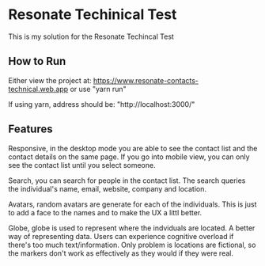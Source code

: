 # Resonate Techinical Test 

This is my solution for the Resonate Techincal Test

## How to Run

Either view the project at: https://www.resonate-contacts-technical.web.app or use "yarn run"

If using yarn, address should be: "http://localhost:3000/"

## Features

Responsive, in the desktop mode you are able to see the contact list and the contact details on the same page. If you go into mobile view, you can only see the contact list until you select someone. 

Search, you can search for people in the contact list. The search queries the individual's name, email, website, company and location.

Avatars, random avatars are generate for each of the individuals. This is just to add a face to the names and to make the UX a littl better.

Globe, globe is used to represent where the indviduals are located. A better way of representing data. Users can experience cognitive overload if there's too much text/information. Only problem is locations are fictional, so the markers don't work as effectively as they would if they were real.
